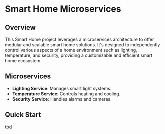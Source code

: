 # Smart Home Microservices

## Overview

This Smart Home project leverages a microservices architecture to offer modular and scalable smart home solutions. It's designed to independently control various aspects of a home environment such as lighting, temperature, and security, providing a customizable and efficient smart home ecosystem.

## Microservices

- **Lighting Service**: Manages smart light systems.
- **Temperature Service**: Controls heating and cooling.
- **Security Service**: Handles alarms and cameras.

## Quick Start

tbd
